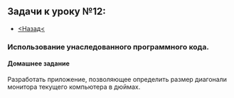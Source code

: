 ## Задачи к уроку №12:
- [<Назад<](https://github.com/GeorgiyIsaev/AStep2021.CSharp.Homeworks)

### Использование унаследованного программного кода.

#### Домашнее задание

Разработать приложение, позволяющее определить размер диагонали монитора текущего компьютера в дюймах.